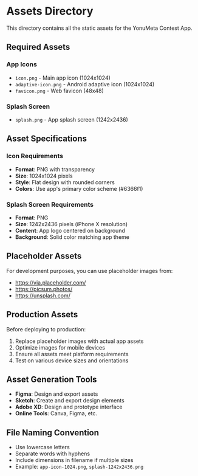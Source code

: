 # Assets Directory

This directory contains all the static assets for the YonuMeta Contest App.

## Required Assets

### App Icons
- `icon.png` - Main app icon (1024x1024)
- `adaptive-icon.png` - Android adaptive icon (1024x1024)
- `favicon.png` - Web favicon (48x48)

### Splash Screen
- `splash.png` - App splash screen (1242x2436)

## Asset Specifications

### Icon Requirements
- **Format**: PNG with transparency
- **Size**: 1024x1024 pixels
- **Style**: Flat design with rounded corners
- **Colors**: Use app's primary color scheme (#6366f1)

### Splash Screen Requirements
- **Format**: PNG
- **Size**: 1242x2436 pixels (iPhone X resolution)
- **Content**: App logo centered on background
- **Background**: Solid color matching app theme

## Placeholder Assets

For development purposes, you can use placeholder images from:
- https://via.placeholder.com/
- https://picsum.photos/
- https://unsplash.com/

## Production Assets

Before deploying to production:
1. Replace placeholder images with actual app assets
2. Optimize images for mobile devices
3. Ensure all assets meet platform requirements
4. Test on various device sizes and orientations

## Asset Generation Tools

- **Figma**: Design and export assets
- **Sketch**: Create and export design elements
- **Adobe XD**: Design and prototype interface
- **Online Tools**: Canva, Figma, etc.

## File Naming Convention

- Use lowercase letters
- Separate words with hyphens
- Include dimensions in filename if multiple sizes
- Example: `app-icon-1024.png`, `splash-1242x2436.png`
